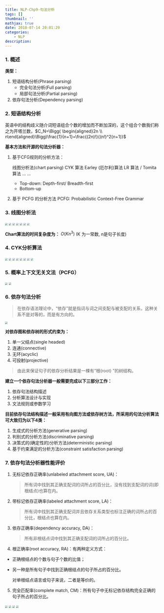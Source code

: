```yaml
---
title: NLP-Chp9-句法分析
tags: []
thumbnail: ''
mathjax: true
date: 2018-07-14 20:01:29
categories:
	- NLP
description:
---
```


### 1. 概述

**类型：**

1. 短语结构分析(Phrase parsing)
   - 完全句法分析(Full parsing)
   - 局部句法分析(Partial parsing)
2. 依存句法分析(Dependency parsing)

### 2. 短语结构分析

英语中的结构歧义随介词短语组合个数的增加而不断加深的，这个组合个数我们称之为开塔兰数，$C_N=\Bigg( \begin{aligned}2n \\ n\end{aligned}\Bigg)\frac{1}{n+1}=\frac{(2n)!}{(n!)^2(n+1)}$

**基本方法和开源的句法分析器：**

1. 基于CFG规则的分析方法：

   线图分析法(chart parsing) 
   CYK 算法
   Earley (厄尔利)算法
   LR 算法 / Tomita 算法 … …

   - Top-down: Depth-first/ Breadth-first
   - Bottom-up

2. 基于 PCFG 的分析方法 PCFG: Probabilistic Context-Free Grammar

### 3. 线图分析法

<img src="../asset/NLP-Chp9-句法分析/66788476.jpg" style="zoom:50%;" />

<img src="../asset/NLP-Chp9-句法分析/32594558.jpg" style="zoom:50%;" />

<img src="../asset/NLP-Chp9-句法分析/29679548.jpg" style="zoom:50%;" />

<img src="../asset/NLP-Chp9-句法分析/77759849.jpg" style="zoom:50%;" />

<img src="../asset/NLP-Chp9-句法分析/48133533.jpg" style="zoom:50%;" />

<img src="../asset/NLP-Chp9-句法分析/57488942.jpg" style="zoom:50%;" />

<img src="../asset/NLP-Chp9-句法分析/8184354.jpg" style="zoom:50%;" />

**Chart算法的时间复杂度为：**
$O(Kn^3)$ (K 为一常数, n是句子长度)

### 4. CYK分析算法

<img src="../asset/NLP-Chp9-句法分析/46208169.jpg" style="zoom:50%;" />

<img src="../asset/NLP-Chp9-句法分析/28024299.jpg" style="zoom:50%;" />



<img src="../asset/NLP-Chp9-句法分析/79891438.jpg" style="zoom:50%;" />

<img src="../asset/NLP-Chp9-句法分析/14010626.jpg" style="zoom:50%;" />

<img src="../asset/NLP-Chp9-句法分析/77743394.jpg" style="zoom:50%;" />

<img src="../asset/NLP-Chp9-句法分析/43168851.jpg" style="zoom:50%;" />

<img src="../asset/NLP-Chp9-句法分析/57532977.jpg" style="zoom:50%;" />

<img src="../asset/NLP-Chp9-句法分析/26327949.jpg" style="zoom:50%;" />

### 5. 概率上下文无关文法（PCFG）

<img src="../asset/NLP-Chp9-句法分析/71881730.jpg" style="zoom:50%;" />

<img src="../asset/NLP-Chp9-句法分析/10801535.jpg" style="zoom:50%;" />

### 6. 依存句法分析

> 在依存语法理论中，“依存”就是指词与词之间支配与被支配的关系，这种关系不是对等的，而是有方向的。

<img src="../asset/NLP-Chp9-句法分析/31324242.jpg" style="zoom:50%;" />

**对依存图和依存树的形式约束为：**

1. 单一父结点(single headed)
2. 连通(connective)
3. 无环(acyclic)
4. 可投射(projective)

> 由此来保证句子的依存分析结果是一棵有“根(root) ”的树结构。

**建立一个依存句法分析器一般需要完成以下三部分工作：**

1. 依存句法结构描述
2. 分析算法设计与实现
3. 文法规则或参数学习

**目前依存句法结构描述一般采用有向图方法或依存树方法，所采用的句法分析算法可大致归为以下4类：**

1. 生成式的分析方法(generative parsing)
2. 判别式的分析方法(discriminative parsing)
3. 决策式的(确定性的)分析方法(deterministic parsing)
4. 基于约束满足的分析方法(constraint satisfaction parsing) 

### 7. 依存句法分析器性能评价

1. 无标记依存正确率(unlabeled attachment score, UA)：

   > 所有词中找到其正确支配词的词所占的百分比，没有找到支配词的词(即根结点)也算在内。

2. 带标记依存正确率(labeled attachment score, LA)：

   > 所有词中找到其正确支配词并且依存关系类型也标注正确的词所占的百分比，根结点也算在内。

3. 依存正确率(dependency accuracy, DA)：

   > 所有非根结点词中找到其正确支配词的词所占的百分比。

4. 根正确率(root accuracy, RA)：有两种定义方式：

- 正确根结点的个数与句子个数的比值；

- 另一种是所有句子中找到正确根结点的句子所占的百分比。

  对单根结点语言或句子来说，二者是等价的。

5. 完全匹配率(complete match, CM)：所有句子中无标记依存结构完全正确的句子所占的百分比。

<img src="../asset/NLP-Chp9-句法分析/1559529.jpg" style="zoom:50%;" />

<img src="../asset/NLP-Chp9-句法分析/67633229.jpg" style="zoom:50%;" />

<img src="../asset/NLP-Chp9-句法分析/61531300.jpg" style="zoom:50%;" />

<img src="../asset/NLP-Chp9-句法分析/95529832.jpg" style="zoom:50%;" />

